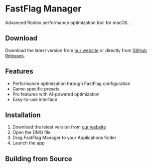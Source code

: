 # FastFlag Manager

Advanced Roblox performance optimization tool for macOS.

## Download
Download the latest version from [our website](https://abdude123.github.io/fastflag-manager) or directly from [GitHub Releases](https://github.com/Abdude123/fastflag-manager/releases/latest).

## Features
- Performance optimization through FastFlag configuration
- Game-specific presets
- Pro features with AI-powered optimization
- Easy-to-use interface

## Installation
1. Download the latest version from [our website](https://abdude123.github.io/fastflag-manager)
2. Open the DMG file
3. Drag FastFlag Manager to your Applications folder
4. Launch the app

## Building from Source